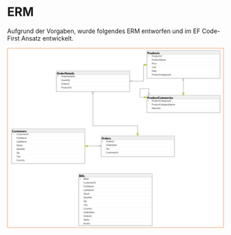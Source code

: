 # ERM

Aufgrund der Vorgaben, wurde folgendes ERM entworfen und im EF Code-First Ansatz entwickelt.

![erm](images/erm.png)